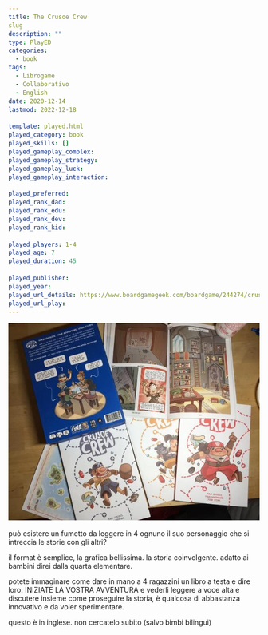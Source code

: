 ```yaml
---
title: The Crusoe Crew
slug
description: ""
type: PlayED
categories:
  - book
tags:
  - Librogame
  - Collaborativo
  - English
date: 2020-12-14
lastmod: 2022-12-18

template: played.html
played_category: book
played_skills: []
played_gameplay_complex:
played_gameplay_strategy:
played_gameplay_luck:
played_gameplay_interaction:

played_preferred:
played_rank_dad: 
played_rank_edu:
played_rank_dev:
played_rank_kid: 

played_players: 1-4
played_age: 7
played_duration: 45

played_publisher: 
played_year: 
played_url_details: https://www.boardgamegeek.com/boardgame/244274/crusoe-crew
played_url_play: 
---
```


![](img/libro_crusoe_crew.webp)

può esistere un fumetto da leggere in 4 ognuno il suo personaggio che si intreccia le storie con gli altri?

il format è semplice, la grafica bellissima. la storia coinvolgente.
adatto ai bambini direi dalla quarta elementare.

potete immaginare come dare in mano a 4 ragazzini un libro a testa e dire loro: INIZIATE LA VOSTRA AVVENTURA e vederli leggere a voce alta e discutere insieme come proseguire la storia, è qualcosa di abbastanza innovativo e da voler sperimentare.

questo è in inglese. non cercatelo subito (salvo bimbi bilingui)
